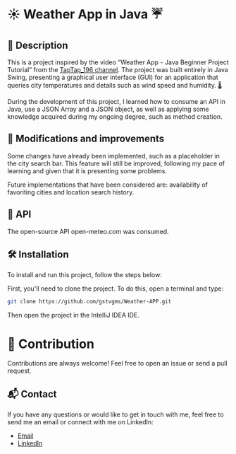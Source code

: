 # ☀️ Weather App in Java ☔

## 📝 Description

This is a project inspired by the video “Weather App - Java Beginner Project Tutorial” from the [TapTap_196 channel](https://www.youtube.com/watch?v=8ZcEYv2ezWc&t). The project was built entirely in Java Swing, presenting a graphical user interface (GUI) for an application that queries city temperatures and details such as wind speed and humidity. 🌡

During the development of this project, I learned how to consume an API in Java, use a JSON Array and a JSON object, as well as applying some knowledge acquired during my ongoing degree, such as method creation. 

## 🚀 Modifications and improvements

Some changes have already been implemented, such as a placeholder in the city search bar. This feature will still be improved, following my pace of learning and given that it is presenting some problems. 

Future implementations that have been considered are: availability of favoriting cities and location search history. 

## 📡 API

The open-source API open-meteo.com was consumed.

## 🛠️ Installation

To install and run this project, follow the steps below:

First, you'll need to clone the project. To do this, open a terminal and type:

```bash
git clone https://github.com/gstvgms/Weather-APP.git
```
Then open the project in the IntelliJ IDEA IDE.

# 🤝 Contribution

Contributions are always welcome! Feel free to open an issue or send a pull request.

## 📬 Contact

If you have any questions or would like to get in touch with me, feel free to send me an email or connect with me on LinkedIn:

- [Email](mailto:gusta.trab.estudo@gmail.com)
- [LinkedIn](https://www.linkedin.com/in/gustadev/)
